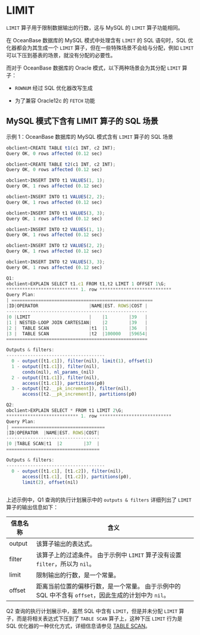 # LIMIT

`LIMIT` 算子用于限制数据输出的行数，这与 MySQL 的 `LIMIT` 算子功能相同。

在 OceanBase 数据库的 MySQL 模式中处理含有 `LIMIT` 的 SQL 语句时，SQL 优化器都会为其生成一个 `LIMIT` 算子，但在一些特殊场景不会给与分配，例如 `LIMIT` 可以下压到基表的场景，就没有分配的必要性。

而对于 OceanBase 数据库的 Oracle 模式，以下两种场景会为其分配 `LIMIT` 算子：

* `ROWNUM` 经过 SQL 优化器改写生成

* 为了兼容 Oracle12c 的 `FETCH` 功能

## MySQL 模式下含有 LIMIT 算子的 SQL 场景

示例 1：OceanBase 数据库的 MySQL 模式含有 `LIMIT` 算子的 SQL 场景

```javascript
obclient>CREATE TABLE t1(c1 INT, c2 INT);
Query OK, 0 rows affected (0.12 sec)

obclient>CREATE TABLE t2(c1 INT, c2 INT);
Query OK, 0 rows affected (0.12 sec)

obclient>INSERT INTO t1 VALUES(1, 1);
Query OK, 1 rows affected (0.12 sec)

obclient>INSERT INTO t1 VALUES(2, 2);
Query OK, 1 rows affected (0.12 sec)

obclient>INSERT INTO t1 VALUES(3, 3);
Query OK, 1 rows affected (0.12 sec)

obclient>INSERT INTO t2 VALUES(1, 1);
Query OK, 1 rows affected (0.12 sec)

obclient>INSERT INTO t2 VALUES(2, 2);
Query OK, 1 rows affected (0.12 sec)

obclient>INSERT INTO t2 VALUES(3, 3);
Query OK, 1 rows affected (0.12 sec)

Q1: 
obclient>EXPLAIN SELECT t1.c1 FROM t1,t2 LIMIT 1 OFFSET 1\G;
*************************** 1. row ***************************
Query Plan:
| =====================================================
|ID|OPERATOR                   |NAME|EST. ROWS|COST |
-----------------------------------------------------
|0 |LIMIT                      |    |1        |39   |
|1 | NESTED-LOOP JOIN CARTESIAN|    |2        |39   |
|2 |  TABLE SCAN               |t1  |1        |36   |
|3 |  TABLE SCAN               |t2  |100000   |59654|
=====================================================

Outputs & filters: 
-------------------------------------
  0 - output([t1.c1]), filter(nil), limit(1), offset(1)
  1 - output([t1.c1]), filter(nil), 
      conds(nil), nl_params_(nil)
  2 - output([t1.c1]), filter(nil), 
      access([t1.c1]), partitions(p0)
  3 - output([t2.__pk_increment]), filter(nil), 
      access([t2.__pk_increment]), partitions(p0)

Q2: 
obclient>EXPLAIN SELECT * FROM t1 LIMIT 2\G;
*************************** 1. row ***************************
Query Plan:
| ===================================
|ID|OPERATOR  |NAME|EST. ROWS|COST|
-----------------------------------
|0 |TABLE SCAN|t1  |2        |37  |
===================================

Outputs & filters: 
-------------------------------------
  0 - output([t1.c1], [t1.c2]), filter(nil), 
      access([t1.c1], [t1.c2]), partitions(p0), 
      limit(2), offset(nil)
     
```

上述示例中，Q1 查询的执行计划展示中的 `outputs & filters` 详细列出了 `LIMIT` 算子的输出信息如下：

| **信息名称** |                                    **含义**                                    |
|----------|------------------------------------------------------------------------------|
| output   | 该算子输出的表达式。                                                                   |
| filter   | 该算子上的过滤条件。 由于示例中 `LIMIT` 算子没有设置 `filter`，所以为 `nil`。          |
| limit    | 限制输出的行数，是一个常量。                                                               |
| offset   | 距离当前位置的偏移行数，是一个常量。 由于示例中的 SQL 中不含有 `offset`，因此生成的计划中为 `nil`。 |

Q2 查询的执行计划展示中，虽然 SQL 中含有 `LIMIT`，但是并未分配 `LIMIT` 算子，而是将相关表达式下压到了 `TABLE SCAN` 算子上，这种下压 `LIMIT` 行为是 SQL 优化器的一种优化方式，详细信息请参见 [TABLE SCAN](../2.execution-plan-operators/1.table-scan.md)。
